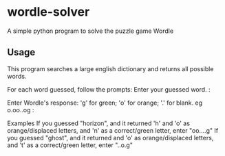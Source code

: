 # wordle-solver
A simple python program to solve the puzzle game Wordle


## Usage
This program searches a large english dictionary and returns all possible words.

For each word guessed, follow the prompts:
Enter your guessed word.
:

Enter Wordle's response: 'g' for green; 'o' for orange; '.' for blank. eg o.oo..og
:


Examples
    If you guessed "horizon", and it returned 'h' and 'o' as orange/displaced letters, and 'n' as a correct/green letter, enter "oo....g"
    If you guessed "ghost", and it returned and 'o' as orange/displaced letters, and 't' as a correct/green letter, enter "..o.g"
